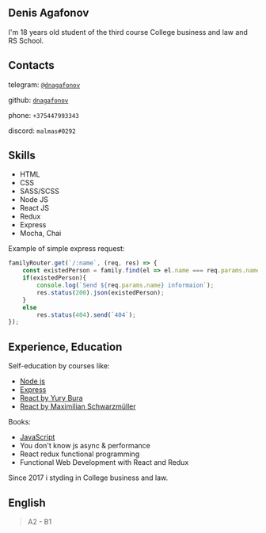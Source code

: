 ## Denis Agafonov

I'm 18 years old student of the third course College business and law and RS School.

## Contacts

 telegram: [`@dnagafonov`](https://t.me/dnagafonov "telegram")
 
 github: [`dnagafonov`](https://github.com/dnagafonov "github link")
 
 phone: `+375447993343`
 
 discord: `malmas#0292`
## Skills

+ HTML
+ CSS
+ SASS/SCSS
+ Node JS
+ React JS
+ Redux 
+ Express
+ Mocha, Chai

Example of simple express request:
```js
familyRouter.get(`/:name`, (req, res) => {
    const existedPerson = family.find(el => el.name === req.params.name);
    if(existedPerson){
        console.log(`Send ${req.params.name} informaion`);
        res.status(200).json(existedPerson);
    }
    else
        res.status(404).send(`404`);
});
```
## Experience, Education

Self-education by courses like: 
 + [Node js](https://htmlacademy.ru/intensive/nodejs)
 + [Express](https://www.udemy.com/course/node-express/)
 + [React by Yury Bura](https://www.udemy.com/course/pro-react-redux/)
 + [React by Maximilian Schwarzmüller](https://www.udemy.com/course/react-the-complete-guide-incl-redux/)
 
 Books:
 + [JavaScript](https://learn.javascript.ru/)
 + You don't know js async & performance
 + React redux functional programming
 + Functional Web Development with React and Redux

Since 2017 i styding in College business and law.

## English 

> A2 - B1
